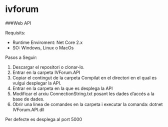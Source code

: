 # ivforum

###Web API

Requisits:
- Runtime Enviroment: Net Core 2.x
- SO: Windows, Linux o MacOs

Pasos a Seguir:
1. Descargar el repositori o clonar-lo.
2. Entrar en la carpeta IVForum.API
3. Copiar el contingut de la carpeta Compilat en el directori en el qual es vulgui desplegar la API.
4. Entrar en la carpeta en la que es desplega la API
5. Modificar el arxiu ConnectionString.txt posant les dades d’accés a la base de dades.
6. Obrir una linea de comandes en la carpeta i executar la comanda: dotnet IVForum.API.dll

Per defecte es desplega al port 5000
